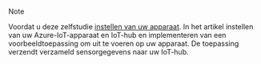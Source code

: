 > [!NOTE]
> Voordat u deze zelfstudie [instellen van uw apparaat](../articles/iot-hub/iot-hub-raspberry-pi-kit-node-get-started.md). In het artikel instellen van uw Azure-IoT-apparaat en IoT-hub en implementeren van een voorbeeldtoepassing om uit te voeren op uw apparaat. De toepassing verzendt verzameld sensorgegevens naar uw IoT-hub.
